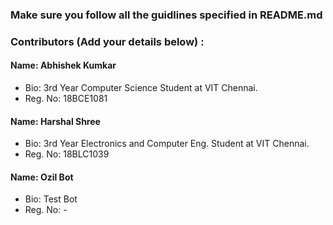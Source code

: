 ### Make sure you follow all the guidlines specified in README.md


### Contributors (Add your details below) :

#### Name: Abhishek Kumkar
 - Bio: 3rd Year Computer Science Student at VIT Chennai.
 - Reg. No: 18BCE1081

 #### Name: Harshal Shree
 - Bio: 3rd Year Electronics and Computer Eng. Student at VIT Chennai.
 - Reg. No: 18BLC1039
 
  #### Name: Ozil Bot
 - Bio: Test Bot
 - Reg. No: -